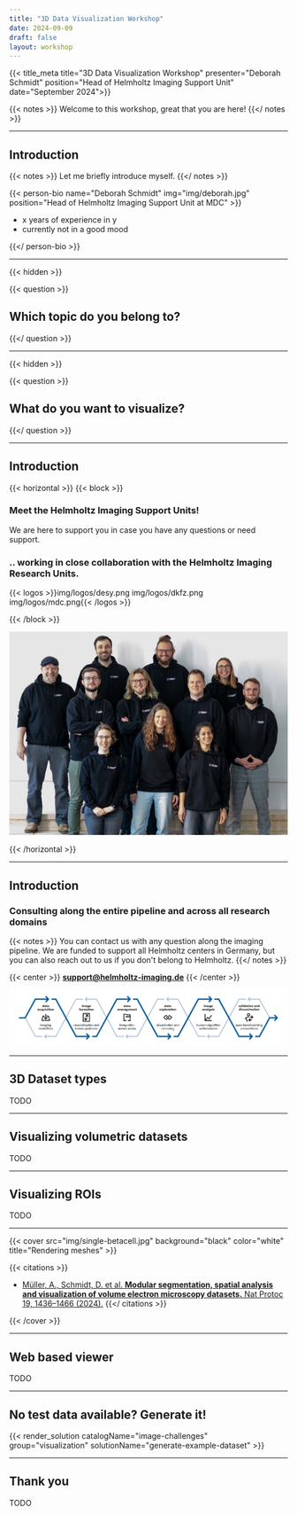 ```yaml
---
title: "3D Data Visualization Workshop"
date: 2024-09-09
draft: false
layout: workshop
---
```


{{< title_meta title="3D Data Visualization Workshop" presenter="Deborah Schmidt" position="Head of Helmholtz Imaging Support Unit" date="September 2024">}}

{{< notes >}}
Welcome to this workshop, great that you are here!
{{</ notes >}}

---

## Introduction

{{< notes >}}
Let me briefly introduce myself.
{{</ notes >}}

{{< person-bio name="Deborah Schmidt" img="img/deborah.jpg" position="Head of Helmholtz Imaging Support Unit at MDC" >}}
* x years of experience in y
* currently not in a good mood

{{</ person-bio >}}

---
{{< hidden >}}

{{< question >}}
## Which topic do you belong to?
{{</ question >}}

---
{{< hidden >}}

{{< question >}}
## What do you want to visualize?
{{</ question >}}

---

## Introduction

{{< horizontal >}}
{{< block >}}

### Meet the Helmholtz Imaging Support Units!

We are here to support you in case you have any questions or need support.

### .. working in close collaboration with the Helmholtz Imaging Research Units.

{{< logos >}}img/logos/desy.png
img/logos/dkfz.png
img/logos/mdc.png{{< /logos >}}

{{< /block >}}

![](img/people/hi-support-staff.jpg)

{{< /horizontal >}}

---

## Introduction
### Consulting along the entire pipeline and across all research domains
{{< notes >}}
You can contact us with any question along the imaging pipeline. We are funded to support all Helmholtz centers in 
Germany, but you can also reach out to us if you don't belong to Helmholtz.
{{</ notes >}}

{{< center >}}
**support@helmholtz-imaging.de**
{{< /center >}}

![](img/pipeline.png)

---

## 3D Dataset types

TODO

---

## Visualizing volumetric datasets

TODO

---

## Visualizing ROIs

TODO

---

{{< cover src="img/single-betacell.jpg" background="black" color="white" title="Rendering meshes" >}}

{{< citations >}}
- [Müller, A., Schmidt, D. et al. **Modular segmentation, spatial analysis and visualization of volume 
  electron microscopy datasets.** Nat Protoc 19, 1436–1466 (2024).](https://doi.org/10.1038/s41596-024-00957-5) 
{{</ citations >}}

{{< /cover >}}

---

## Web based viewer

TODO

---

## No test data available? Generate it!

{{< render_solution catalogName="image-challenges" group="visualization" solutionName="generate-example-dataset" >}}

---

## Thank you

TODO